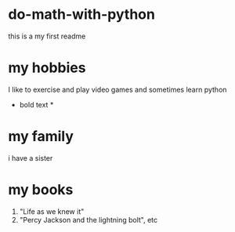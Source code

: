 # do-math-with-python
this is a my first readme

# my hobbies
I like to exercise and play video games and sometimes learn python
* bold text *
# my family
i have a sister
# my books
1. "Life as we knew it"
2. "Percy Jackson and the lightning bolt", etc
